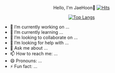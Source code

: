 <div align="center">

Hello, I'm JaeHoon👋
[![Hits](https://hits.seeyoufarm.com/api/count/incr/badge.svg?url=https%3A%2F%2Fgithub.com%2Fjaehoon1222%2Fhit-counter&count_bg=%234851D5&title_bg=%23F68CFF&icon=&icon_color=%23E7E7E7&title=hits&edge_flat=false)](https://github.com/jaehoon1222)
<!-- ![Anurag's GitHub stats](https://github-readme-stats.vercel.app/api?username=jaehoon1222&show_icons=true&theme=algolia) -->
[![Top Langs](https://github-readme-stats.vercel.app/api/top-langs/?username=jaehoon1222&layout=compact&theme=algolia)](https://github.com/anuraghazra/github-readme-stats)


</div>




- 🔭 I’m currently working on ...
- 🌱 I’m currently learning ...
- 👯 I’m looking to collaborate on ...
- 🤔 I’m looking for help with ...
- 💬 Ask me about ...
- 📫 How to reach me: ...
- 😄 Pronouns: ...
- ⚡ Fun fact: ...

